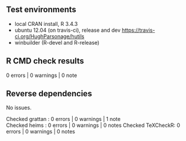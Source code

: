 ## Test environments
* local CRAN install, R 3.4.3
* ubuntu 12.04 (on travis-ci), release and dev <https://travis-ci.org/HughParsonage/hutils>
* winbuilder (R-devel and R-release)

## R CMD check results
0 errors | 0 warnings | 0 note

## Reverse dependencies
No issues.

Checked grattan  : 0 errors | 0 warnings | 1 note  
Checked heims    : 0 errors | 0 warnings | 0 notes
Checked TeXCheckR: 0 errors | 0 warnings | 0 notes



